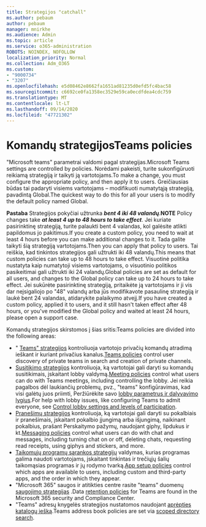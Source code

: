 ```yaml
---
title: Strategijos "catchall"
ms.author: pebaum
author: pebaum
manager: mnirkhe
ms.audience: Admin
ms.topic: article
ms.service: o365-administration
ROBOTS: NOINDEX, NOFOLLOW
localization_priority: Normal
ms.collection: Adm_O365
ms.custom:
- "9000734"
- "3207"
ms.openlocfilehash: e5d08462e8662fa1651ad81235d0efd5fc4bac58
ms.sourcegitcommit: c6692ce0fa1358ec3529e59ca0ecdfdea4cdc759
ms.translationtype: MT
ms.contentlocale: lt-LT
ms.lasthandoff: 09/14/2020
ms.locfileid: "47721302"
---
```

# <a name="teams-policies"></a><span data-ttu-id="9ecb1-102">Komandų strategijos</span><span class="sxs-lookup"><span data-stu-id="9ecb1-102">Teams policies</span></span>

<span data-ttu-id="9ecb1-103">"Microsoft teams" parametrai valdomi pagal strategijas.</span><span class="sxs-lookup"><span data-stu-id="9ecb1-103">Microsoft Teams settings are controlled by policies.</span></span> <span data-ttu-id="9ecb1-104">Norėdami pakeisti, turite sukonfigūruoti reikiamą strategiją ir taikyti ją vartotojams.</span><span class="sxs-lookup"><span data-stu-id="9ecb1-104">To make a change, you must configure the appropriate policy, and then apply it to users.</span></span> <span data-ttu-id="9ecb1-105">Greičiausias būdas tai padaryti visiems vartotojams – modifikuoti numatytąją strategiją, pavadintą Global.</span><span class="sxs-lookup"><span data-stu-id="9ecb1-105">The quickest way to do this for all your users is to modify the default policy named Global.</span></span> 

<span data-ttu-id="9ecb1-106">**Pastaba** Strategijos pokyčiai užtrunka ***bent 4 iki 48 valandų***.</span><span class="sxs-lookup"><span data-stu-id="9ecb1-106">**NOTE** Policy changes take ***at least 4 up to 48 hours to take effect***.</span></span> <span data-ttu-id="9ecb1-107">Jei kuriate pasirinktinę strategiją, turite palaukti bent 4 valandas, kol galėsite atlikti papildomus jo pakitimus.</span><span class="sxs-lookup"><span data-stu-id="9ecb1-107">If you create a custom policy, you need to wait at least 4 hours before you can make additional changes to it.</span></span> <span data-ttu-id="9ecb1-108">Tada galite taikyti šią strategiją vartotojams.</span><span class="sxs-lookup"><span data-stu-id="9ecb1-108">Then you can apply that policy to users.</span></span> <span data-ttu-id="9ecb1-109">Tai reiškia, kad tinkintos strategijos gali užtrukti iki 48 valandų.</span><span class="sxs-lookup"><span data-stu-id="9ecb1-109">This means that custom policies can take up to 48 hours to take effect.</span></span> <span data-ttu-id="9ecb1-110">Visuotinė politika nustatyta kaip numatytoji visiems vartotojams, o visuotinio politikos pasikeitimai gali užtrukti iki 24 valandų.</span><span class="sxs-lookup"><span data-stu-id="9ecb1-110">Global policies are set as default for all users, and changes to the Global policy can take up to 24 hours to take effect.</span></span> <span data-ttu-id="9ecb1-111">Jei sukūrėte pasirinktinę strategiją, pritaikėte ją vartotojams ir ji vis dar neįsigaliojo po "48" valandų arba jūs modifikavote pasaulinę strategiją ir laukė bent 24 valandas, atidarykite palaikymo atvejį.</span><span class="sxs-lookup"><span data-stu-id="9ecb1-111">If you have created a custom policy, applied it to users, and it still hasn't taken effect after 48 hours, or you've modified the Global policy and waited at least 24 hours, please open a support case.</span></span>

<span data-ttu-id="9ecb1-112">Komandų strategijos skirstomos į šias sritis:</span><span class="sxs-lookup"><span data-stu-id="9ecb1-112">Teams policies are divided into the following areas:</span></span>

- <span data-ttu-id="9ecb1-113">" [Teams" strategijos](https://docs.microsoft.com/MicrosoftTeams/teams-policies) kontroliuoja vartotojo privačių komandų atradimą ieškant ir kuriant privačius kanalus.</span><span class="sxs-lookup"><span data-stu-id="9ecb1-113">[Teams policies](https://docs.microsoft.com/MicrosoftTeams/teams-policies) control user discovery of private teams in search and creation of private channels.</span></span>  
- <span data-ttu-id="9ecb1-114">[Susitikimo strategijos](https://docs.microsoft.com/microsoftteams/meeting-policies-in-teams) kontroliuoja, ką vartotojai gali daryti su komandų susitikimais, įskaitant lobby valdymą.</span><span class="sxs-lookup"><span data-stu-id="9ecb1-114">[Meeting policies](https://docs.microsoft.com/microsoftteams/meeting-policies-in-teams) control what users can do with Teams meetings, including controlling the lobby.</span></span> <span data-ttu-id="9ecb1-115">Jei reikia pagalbos dėl laukiančių problemų, pvz., "teams" konfigūravimas, kad visi galėtų juos priimti, Peržiūrėkite savo [lobby parametrus ir dalyvavimo lygius](https://docs.microsoft.com/alchemyinsights/bypass-lobby).</span><span class="sxs-lookup"><span data-stu-id="9ecb1-115">For help with lobby issues, like configuring Teams to admit everyone, see [Control lobby settings and levels of participation](https://docs.microsoft.com/alchemyinsights/bypass-lobby).</span></span>
- <span data-ttu-id="9ecb1-116">[Pranešimų strategijos](https://docs.microsoft.com/microsoftteams/messaging-policies-in-teams) kontroliuoja, ką vartotojai gali daryti su pokalbiais ir pranešimais, įskaitant pokalbio įjungimą arba išjungimą, naikinant pokalbius, prašant Perskaitymo pažymų, naudojant giphy, lipdukus ir kt.</span><span class="sxs-lookup"><span data-stu-id="9ecb1-116">[Messaging policies](https://docs.microsoft.com/microsoftteams/messaging-policies-in-teams) control what users can do with chat and messages, including turning chat on or off, deleting chats, requesting read receipts, using giphys and stickers, and more.</span></span>
- <span data-ttu-id="9ecb1-117">[Taikomųjų programų sąrankos strategijų](https://docs.microsoft.com/MicrosoftTeams/teams-app-setup-policies) valdymas, kurias programas galima naudoti vartotojams, įskaitant tinkintas ir trečiųjų šalių taikomąsias programas ir jų rodymo tvarką.</span><span class="sxs-lookup"><span data-stu-id="9ecb1-117">[App setup policies](https://docs.microsoft.com/MicrosoftTeams/teams-app-setup-policies) control which apps are available to users, including custom and third-party apps, and the order in which they appear.</span></span>  
- <span data-ttu-id="9ecb1-118">"Microsoft 365" saugos ir atitikties centre rasite "teams" duomenų [saugojimo strategijas](https://docs.microsoft.com/microsoftteams/retention-policies) .</span><span class="sxs-lookup"><span data-stu-id="9ecb1-118">Data [retention policies](https://docs.microsoft.com/microsoftteams/retention-policies) for Teams are found in the Microsoft 365 security and Compliance Center.</span></span>
- <span data-ttu-id="9ecb1-119">"Teams" adresų knygelės strategijos nustatomos naudojant [aprėpties katalogų iešką](https://docs.microsoft.com/MicrosoftTeams/teams-scoped-directory-search).</span><span class="sxs-lookup"><span data-stu-id="9ecb1-119">Teams address book policies are set via [scoped directory search](https://docs.microsoft.com/MicrosoftTeams/teams-scoped-directory-search).</span></span>